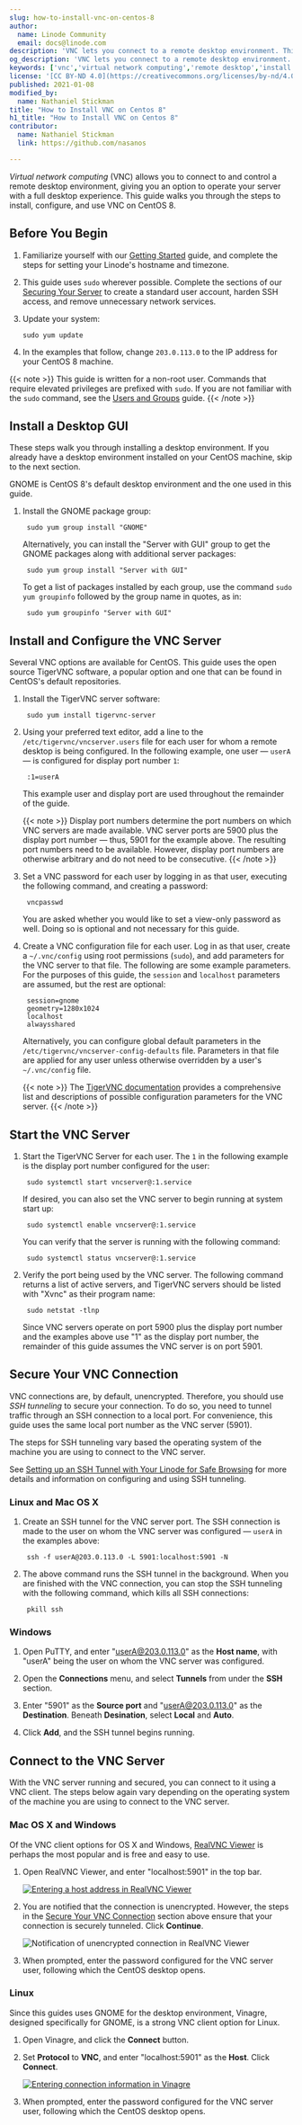 ```yaml
---
slug: how-to-install-vnc-on-centos-8
author:
  name: Linode Community
  email: docs@linode.com
description: 'VNC lets you connect to a remote desktop environment. This guide shows you how to install a desktop on CentOS 8 and use a VNC server to connect to it remotely.'
og_description: 'VNC lets you connect to a remote desktop environment. This guide shows you how to install a desktop and setup a VNC server on CentOS 8.'
keywords: ['vnc','virtual network computing','remote desktop','install vnc','deploy vnc on centos 8']
license: '[CC BY-ND 4.0](https://creativecommons.org/licenses/by-nd/4.0)'
published: 2021-01-08
modified_by:
  name: Nathaniel Stickman
title: "How to Install VNC on Centos 8"
h1_title: "How to Install VNC on Centos 8"
contributor:
  name: Nathaniel Stickman
  link: https://github.com/nasanos

---
```


*Virtual network computing* (VNC) allows you to connect to and control a remote desktop environment, giving you an option to operate your server with a full desktop experience. This guide walks you through the steps to install, configure, and use VNC on CentOS 8.

## Before You Begin

1.  Familiarize yourself with our [Getting Started](/docs/getting-started/) guide, and complete the steps for setting your Linode's hostname and timezone.

2.  This guide uses `sudo` wherever possible. Complete the sections of our [Securing Your Server](/docs/security/securing-your-server/) to create a standard user account, harden SSH access, and remove unnecessary network services.

3.  Update your system:

        sudo yum update

4. In the examples that follow, change `203.0.113.0` to the IP address for your CentOS 8 machine.

{{< note >}}
This guide is written for a non-root user. Commands that require elevated privileges are prefixed with `sudo`. If you are not familiar with the `sudo` command, see the [Users and Groups](/docs/tools-reference/linux-users-and-groups/) guide.
{{< /note >}}

## Install a Desktop GUI

These steps walk you through installing a desktop environment. If you already have a desktop environment installed on your CentOS machine, skip to the next section.

GNOME is CentOS 8's default desktop environment and the one used in this guide.

1. Install the GNOME package group:

        sudo yum group install "GNOME"

    Alternatively, you can install the "Server with GUI" group to get the GNOME packages along with additional server packages:

        sudo yum group install "Server with GUI"

    To get a list of packages installed by each group, use the command `sudo yum groupinfo` followed by the group name in quotes, as in:

        sudo yum groupinfo "Server with GUI"

## Install and Configure the VNC Server

Several VNC options are available for CentOS. This guide uses the open source TigerVNC software, a popular option and one that can be found in CentOS's default repositories.

1. Install the TigerVNC server software:

        sudo yum install tigervnc-server

2. Using your preferred text editor, add a line to the `/etc/tigervnc/vncserver.users` file for each user for whom a remote desktop is being configured. In the following example, one user — `userA` — is configured for display port number `1`:

        :1=userA

    This example user and display port are used throughout the remainder of the guide.

    {{< note >}}
Display port numbers determine the port numbers on which VNC servers are made available. VNC server ports are 5900 plus the display port number — thus, 5901 for the example above. The resulting port numbers need to be available. However, display port numbers are otherwise arbitrary and do not need to be consecutive.
    {{< /note >}}

3. Set a VNC password for each user by logging in as that user, executing the following command, and creating a password:

        vncpasswd

    You are asked whether you would like to set a view-only password as well. Doing so is optional and not necessary for this guide.

4. Create a VNC configuration file for each user. Log in as that user, create a `~/.vnc/config` using root permissions (`sudo`), and add parameters for the VNC server to that file. The following are some example parameters. For the purposes of this guide, the `session` and `localhost` parameters are assumed, but the rest are optional:

        session=gnome
        geometry=1280x1024
        localhost
        alwaysshared

    Alternatively, you can configure global default parameters in the `/etc/tigervnc/vncserver-config-defaults` file. Parameters in that file are applied for any user unless otherwise overridden by a user's `~/.vnc/config` file.

    {{< note >}}
The [TigerVNC documentation](https://tigervnc.org/doc/Xvnc.html) provides a comprehensive list and descriptions of possible configuration parameters for the VNC server.
    {{< /note >}}

## Start the VNC Server

1. Start the TigerVNC Server for each user. The `1` in the following example is the display port number configured for the user:

        sudo systemctl start vncserver@:1.service

    If desired, you can also set the VNC server to begin running at system start up:

        sudo systemctl enable vncserver@:1.service

    You can verify that the server is running with the following command:

        sudo systemctl status vncserver@:1.service

2. Verify the port being used by the VNC server. The following command returns a list of active servers, and TigerVNC servers should be listed with "Xvnc" as their program name:

        sudo netstat -tlnp

    Since VNC servers operate on port 5900 plus the display port number and the examples above use "1" as the display port number, the remainder of this guide assumes the VNC server is on port 5901.

## Secure Your VNC Connection

VNC connections are, by default, unencrypted. Therefore, you should use *SSH tunneling* to secure your connection. To do so, you need to tunnel traffic through an SSH connection to a local port. For convenience, this guide uses the same local port number as the VNC server (5901).

The steps for SSH tunneling vary based the operating system of the machine you are using to connect to the VNC server.

See [Setting up an SSH Tunnel with Your Linode for Safe Browsing](docs/guides/setting-up-an-ssh-tunnel-with-your-linode-for-safe-browsing/) for more details and information on configuring and using SSH tunneling.

### Linux and Mac OS X

1. Create an SSH tunnel for the VNC server port. The SSH connection is made to the user on whom the VNC server was configured — `userA` in the examples above:

        ssh -f userA@203.0.113.0 -L 5901:localhost:5901 -N

2. The above command runs the SSH tunnel in the background. When you are finished with the VNC connection, you can stop the SSH tunneling with the following command, which kills all SSH connections:

        pkill ssh

### Windows

1. Open PuTTY, and enter "userA@203.0.113.0" as the **Host name**, with "userA" being the user on whom the VNC server was configured.

2. Open the **Connections** menu, and select **Tunnels** from under the **SSH** section.

3. Enter "5901" as the **Source port** and "userA@203.0.113.0" as the **Destination**. Beneath **Desination**, select **Local** and **Auto**.

4. Click **Add**, and the SSH tunnel begins running.

## Connect to the VNC Server

With the VNC server running and secured, you can connect to it using a VNC client. The steps below again vary depending on the operating system of the machine you are using to connect to the VNC server.

### Mac OS X and Windows

Of the VNC client options for OS X and Windows, [RealVNC Viewer](https://www.realvnc.com/en/connect/download/viewer/) is perhaps the most popular and is free and easy to use.

1. Open RealVNC Viewer, and enter "localhost:5901" in the top bar.

    [![Entering a host address in RealVNC Viewer](realvnc-enter-host_small.png "Entering a host address in RealVNC Viewer.")](realvnc-enter-host.png)

2. You are notified that the connection is unencrypted. However, the steps in the [Secure Your VNC Connection](docs/guides/how-install-vnc-on-centos-8/#secure-your-vnc-connection) section above ensure that your connection is securely tunneled. Click **Continue**.

    ![Notification of unencrypted connection in RealVNC Viewer](realvnc-unencrypted-notification.png "Notification of unencrypted connection in RealVNC Viewer.")

3. When prompted, enter the password configured for the VNC server user, following which the CentOS desktop opens.

### Linux

Since this guides uses GNOME for the desktop environment, Vinagre, designed specifically for GNOME, is a strong VNC client option for Linux.

1. Open Vinagre, and click the **Connect** button.

2. Set **Protocol** to **VNC**, and enter "localhost:5901" as the **Host**. Click **Connect**.

    [![Entering connection information in Vinagre](vinagre-enter-host_small.png "Entering connection information in Vinagre.")](vinagre-enter-host.png)

3. When prompted, enter the password configured for the VNC server user, following which the CentOS desktop opens.
